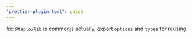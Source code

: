 ```yaml
---
"prettier-plugin-toml": patch
---
```


fix: `@taplo/lib` is commonjs actually, export `options` and `types` for reusing
